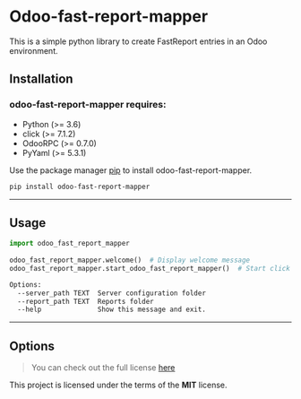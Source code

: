 Odoo-fast-report-mapper
============
This is a simple python library to create FastReport entries in an Odoo environment.

## Installation

### odoo-fast-report-mapper requires:

- Python (>= 3.6)
- click (>= 7.1.2)
- OdooRPC (>= 0.7.0)
- PyYaml (>= 5.3.1)

Use the package manager [pip](https://pip.pypa.io/en/stable/) to install odoo-fast-report-mapper.

```bash
pip install odoo-fast-report-mapper
```

---

## Usage


```python
import odoo_fast_report_mapper
  
odoo_fast_report_mapper.welcome()  # Display welcome message
odoo_fast_report_mapper.start_odoo_fast_report_mapper()  # Start click program
```

```bash
Options:
  --server_path TEXT  Server configuration folder
  --report_path TEXT  Reports folder
  --help              Show this message and exit.
```
---

## Options
>You can check out the full license [here](https://github.com/IgorAntun/node-chat/blob/master/LICENSE)

This project is licensed under the terms of the **MIT** license.